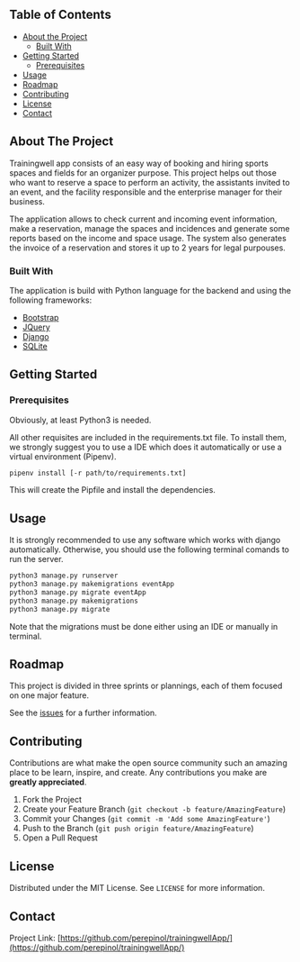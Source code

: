 <!--
*** Thanks for checking out this README Template. If you have a suggestion that would
*** make this better, please fork the repo and create a pull request or simply open
*** an issue with the tag "enhancement".
*** Thanks again! Now go create something AMAZING! :D
-->





<!-- PROJECT SHIELDS -->
<!--
*** I'm using markdown "reference style" links for readability.
*** Reference links are enclosed in brackets [ ] instead of parentheses ( ).
*** See the bottom of this document for the declaration of the reference variables
*** for contributors-url, forks-url, etc. This is an optional, concise syntax you may use.
*** https://www.markdownguide.org/basic-syntax/#reference-style-links
-->



<!-- TABLE OF CONTENTS -->
## Table of Contents

* [About the Project](#about-the-project)
  * [Built With](#built-with)
* [Getting Started](#getting-started)
  * [Prerequisites](#prerequisites)
* [Usage](#usage)
* [Roadmap](#roadmap)
* [Contributing](#contributing)
* [License](#license)
* [Contact](#contact)



<!-- ABOUT THE PROJECT -->
## About The Project

Trainingwell app consists of an easy way of booking and hiring sports spaces and fields for an organizer purpose. This project helps out those who want to reserve a space to perform an activity, the assistants invited to an event, and the facility responsible and the enterprise manager for their business.

The application allows to check current and incoming event information, make a reservation, manage the spaces and incidences and generate some reports based on the income and space usage. The system also generates the invoice of a reservation and stores it up to 2 years for legal purpouses.

### Built With
The application is build with Python language for the backend and using the following frameworks:
* [Bootstrap](https://getbootstrap.com)
* [JQuery](https://jquery.com)
* [Django](https://www.djangoproject.com/)
* [SQLite](https://www.sqlite.org)



<!-- GETTING STARTED -->
## Getting Started

### Prerequisites

Obviously, at least Python3 is needed.

All other requisites are included in the requirements.txt file. To install them, we strongly suggest you to use a IDE which does it automatically or use a virtual environment (Pipenv).

```sh
pipenv install [-r path/to/requirements.txt]
```
This will create the Pipfile and install the dependencies.


<!-- USAGE EXAMPLES -->
## Usage

It is strongly recommended to use any software which works with django automatically. Otherwise, you should use the following terminal comands to run the server.

```sh
python3 manage.py runserver
python3 manage.py makemigrations eventApp
python3 manage.py migrate eventApp
python3 manage.py makemigrations
python3 manage.py migrate
```

Note that the migrations must be done either using an IDE or manually in terminal.


<!-- ROADMAP -->
## Roadmap

This project is divided in three sprints or plannings, each of them focused on one major feature.

See the [issues](https://github.com/perepinol/trainingwellApp/wiki) for a further information.


<!-- CONTRIBUTING -->
## Contributing

Contributions are what make the open source community such an amazing place to be learn, inspire, and create. Any contributions you make are **greatly appreciated**.

1. Fork the Project
2. Create your Feature Branch (`git checkout -b feature/AmazingFeature`)
3. Commit your Changes (`git commit -m 'Add some AmazingFeature'`)
4. Push to the Branch (`git push origin feature/AmazingFeature`)
5. Open a Pull Request


<!-- LICENSE -->
## License

Distributed under the MIT License. See `LICENSE` for more information.



<!-- CONTACT -->
## Contact

Project Link: [https://github.com/perepinol/trainingwellApp/](https://github.com/perepinol/trainingwellApp/)


